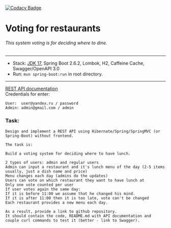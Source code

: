 [![Codacy Badge](https://api.codacy.com/project/badge/Grade/6d5ec17aa3b64362a59eb996d84d987a)](https://app.codacy.com/gh/strelchenya/restaurant-voting?utm_source=github.com&utm_medium=referral&utm_content=strelchenya/restaurant-voting&utm_campaign=Badge_Grade_Settings)
# Voting for restaurants

###### This system voting is for deciding where to dine.

-------------------------------------------------------------
- Stack: [JDK 17](http://jdk.java.net/17/), Spring Boot 2.6.2, Lombok, H2, Caffeine Cache, Swagger/OpenAPI 3.0
- Run: `mvn spring-boot:run` in root directory.
-----------------------------------------------------
[REST API documentation](http://localhost:8080/swagger-ui.html)  
Сredentials for enter:
```
User:  user@yandex.ru / password
Admin: admin@gmail.com / admin
```

### Task:
```
Design and implement a REST API using Hibernate/Spring/SpringMVC (or Spring-Boot) without frontend.

The task is:

Build a voting system for deciding where to have lunch.

2 types of users: admin and regular users
Admin can input a restaurant and it's lunch menu of the day (2-5 items usually, just a dish name and price)
Menu changes each day (admins do the updates)
Users can vote on which restaurant they want to have lunch at
Only one vote counted per user
If user votes again the same day:
If it is before 11:00 we assume that he changed his mind.
If it is after 11:00 then it is too late, vote can't be changed
Each restaurant provides a new menu each day.

As a result, provide a link to github repository.
It should contain the code, README.md with API documentation and couple curl commands to test it (better - link to Swagger).
```